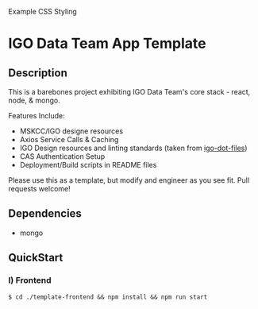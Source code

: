 Example CSS Styling

# IGO Data Team App Template


## Description
This is a barebones project exhibiting IGO Data Team's core stack - react, node, & mongo.

Features Include:
* MSKCC/IGO designe resources
* Axios Service Calls & Caching
* IGO Design resources and linting standards (taken from [igo-dot-files](https://github.com/mskcc/igo-data-dotfiles))
* CAS Authentication Setup
* Deployment/Build scripts in README files

Please use this as a template, but modify and engineer as you see fit. Pull requests welcome!

## Dependencies
- mongo

## QuickStart
### I) Frontend
```
$ cd ./template-frontend && npm install && npm run start
```